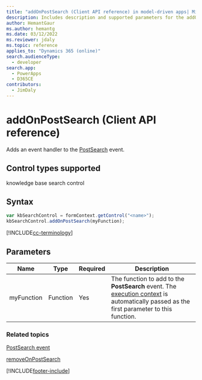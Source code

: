 ```yaml
---
title: "addOnPostSearch (Client API reference) in model-driven apps| MicrosoftDocs"
description: Includes description and supported parameters for the addOnPostSearch method.
author: HemantGaur
ms.author: hemantg
ms.date: 03/12/2022
ms.reviewer: jdaly
ms.topic: reference
applies_to: "Dynamics 365 (online)"
search.audienceType: 
  - developer
search.app: 
  - PowerApps
  - D365CE
contributors:
  - JimDaly
---
```

# addOnPostSearch (Client API reference)

Adds an event handler to the [PostSearch](../events/postsearch.md) event. 

## Control types supported

knowledge base search control

## Syntax

```JavaScript
var kbSearchControl = formContext.getControl("<name>");
kbSearchControl.addOnPostSearch(myFunction);
```

[!INCLUDE[cc-terminology](../../../../data-platform/includes/cc-terminology.md)]

## Parameters

|Name | Type | Required | Description|
|--|--|--|--|
|myFunction |Function |Yes|The function to add to the **PostSearch** event. The [execution context](../../clientapi-execution-context.md) is automatically passed as the first parameter to this function.| 

### Related topics

[PostSearch event](../events/postsearch.md)

[removeOnPostSearch](removeOnPostSearch.md)

[!INCLUDE[footer-include](../../../../../includes/footer-banner.md)]
